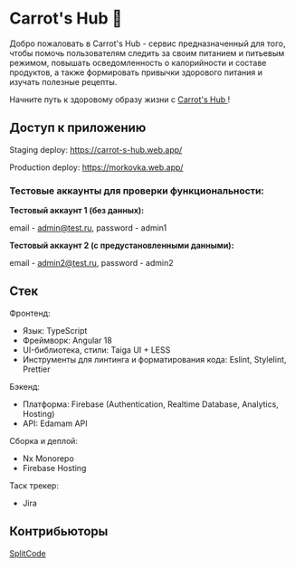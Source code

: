 # Carrot's Hub 🥕

Добро пожаловать в Carrot's Hub - сервис предназначенный для того, чтобы помочь пользователям следить за своим питанием и питьевым режимом,
повышать осведомленность о калорийности и составе продуктов, а также формировать привычки здорового питания и изучать полезные рецепты.

Начните путь к здоровому образу жизни с [Carrot's Hub ](https://morkovka.web.app/)!

## Доступ к приложению

Staging deploy: https://carrot-s-hub.web.app/

Production deploy: https://morkovka.web.app/

### Тестовые аккаунты для проверки функциональности:

**Тестовый аккаунт 1 (без данных):**

email - admin@test.ru,
password - admin1

**Тестовый аккаунт 2 (с предустановленными данными):**

email - admin2@test.ru,
password - admin2

## Стек

Фронтенд:

- Язык: TypeScript
- Фреймворк: Angular 18
- UI-библиотека, стили: Taiga UI + LESS
- Инструменты для линтинга и форматирования кода: Eslint, Stylelint, Prettier

Бэкенд:

- Платформа: Firebase (Authentication, Realtime Database, Analytics, Hosting)
- API: Edamam API

Сборка и деплой:

- Nx Monorepo
- Firebase Hosting

Таск трекер:

- Jira

## Контрибьюторы

[SplitCode](https://github.com/SplitCode)
